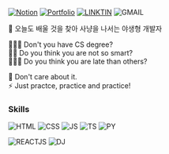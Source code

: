 [![Notion](https://img.shields.io/badge/Notion-000000?style=flat-square&logo=Notion&logoColor=white)](https://bamidev.notion.site/Bami-software-developer-3a36bd02dcbf4e2ea31b4381ed5bd8fd) [![Portfolio](https://img.shields.io/badge/Portfolio-F4DFBA?style=flat-square&logo=GitHubSponsors&logoColor=876445)](https://beomseokchoi.com/) [![LINKTIN](https://img.shields.io/badge/Linkedin-0A66C2?style=flat-square&logo=Linkedin&logoColor=white)](https://www.linkedin.com/in/beomseok-choi-02b9a0228/) ![GMAIL](https://img.shields.io/badge/bschoi412@-EA4335?style=flat-square&logo=Gmail&logoColor=white)    

🐾 오늘도 배울 것을 찾아 사냥을 나서는 야생형 개발자

👨🏻‍🎓 Don't you have CS degree?  
🙇🏻 Do you think you are not so smart?  
🏃🏻‍♂️ Do you think you are late than others?  
    
👊 Don't care about it.  
⚡️ Just practce, practice and practice!  
 

  
### Skills
![HTML](https://img.shields.io/badge/HTML5-E34F26?style=flat-square&logo=HTML5&logoColor=white) ![CSS](https://img.shields.io/badge/CSS3-1572B6?style=flat-square&logo=CSS3&logoColor=white) ![JS](https://img.shields.io/badge/JavaScript-F7DF1E?style=flat-square&logo=JavaScript&logoColor=black) ![TS](https://img.shields.io/badge/TypeScript-3178C6?style=flat-square&logo=TypeScript&logoColor=white) ![PY](https://img.shields.io/badge/Python-3776AB?style=flat-square&logo=Python&logoColor=white)    
  
![REACTJS](https://img.shields.io/badge/React.js-20232A?style=flat-square&logo=React&logoColor=61DAFB) ![DJ](https://img.shields.io/badge/Django-092E20?style=flat-square&logo=Django&logoColor=white)


